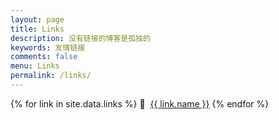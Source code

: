 ```yaml
---
layout: page
title: Links
description: 没有链接的博客是孤独的
keywords: 友情链接
comments: false
menu: Links
permalink: /links/
---
```



{% for link in site.data.links %}
<span>&#x1f4ce;&nbsp;&nbsp;</span><a href='{{ link.url }}' target='_blank'>{{ link.name }}</a>
{% endfor %}
